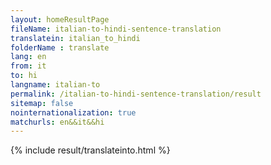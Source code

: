 ```yaml
---
layout: homeResultPage
fileName: italian-to-hindi-sentence-translation
translatein: italian_to_hindi
folderName : translate
lang: en
from: it
to: hi
langname: italian-to
permalink: /italian-to-hindi-sentence-translation/result
sitemap: false
nointernationalization: true
matchurls: en&&it&&hi
---
```

{% include result/translateinto.html %}

<script src="/js/result/translation.js" data-foldername="{{page.folderName}}" data-lang="{{page.lang}}"></script>
